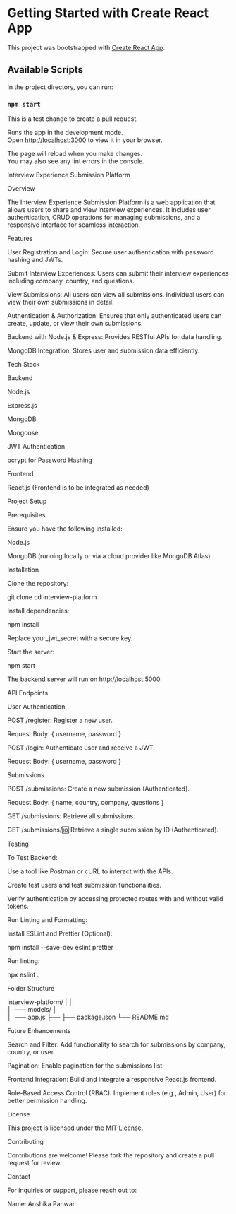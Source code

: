 # Getting Started with Create React App

This project was bootstrapped with [Create React App](https://github.com/facebook/create-react-app).

## Available Scripts

In the project directory, you can run:

### `npm start`

This is a test change to create a pull request.


Runs the app in the development mode.\
Open [http://localhost:3000](http://localhost:3000) to view it in your browser.

The page will reload when you make changes.\
You may also see any lint errors in the console.


Interview Experience Submission Platform

Overview

The Interview Experience Submission Platform is a web application that allows users to share and view interview experiences. It includes user authentication, CRUD operations for managing submissions, and a responsive interface for seamless interaction.

Features

User Registration and Login: Secure user authentication with password hashing and JWTs.

Submit Interview Experiences: Users can submit their interview experiences including company, country, and questions.

View Submissions: All users can view all submissions. Individual users can view their own submissions in detail.

Authentication & Authorization: Ensures that only authenticated users can create, update, or view their own submissions.

Backend with Node.js & Express: Provides RESTful APIs for data handling.

MongoDB Integration: Stores user and submission data efficiently.

Tech Stack

Backend

Node.js

Express.js

MongoDB

Mongoose

JWT Authentication

bcrypt for Password Hashing

Frontend

React.js (Frontend is to be integrated as needed)

Project Setup

Prerequisites

Ensure you have the following installed:

Node.js

MongoDB (running locally or via a cloud provider like MongoDB Atlas)

Installation

Clone the repository:

git clone <repository-url>
cd interview-platform

Install dependencies:

npm install

Replace your_jwt_secret with a secure key.

Start the server:

npm start

The backend server will run on http://localhost:5000.

API Endpoints

User Authentication

POST /register: Register a new user.

Request Body: { username, password }

POST /login: Authenticate user and receive a JWT.

Request Body: { username, password }

Submissions

POST /submissions: Create a new submission (Authenticated).

Request Body: { name, country, company, questions }

GET /submissions: Retrieve all submissions.

GET /submissions/:id: Retrieve a single submission by ID (Authenticated).

Testing

To Test Backend:

Use a tool like Postman or cURL to interact with the APIs.

Create test users and test submission functionalities.

Verify authentication by accessing protected routes with and without valid tokens.

Run Linting and Formatting:

Install ESLint and Prettier (Optional):

npm install --save-dev eslint prettier

Run linting:

npx eslint .

Folder Structure

interview-platform/
|
│   
│   ├── models/
│   
│   └── app.js
├── 
├── package.json
└── README.md

Future Enhancements

Search and Filter: Add functionality to search for submissions by company, country, or user.

Pagination: Enable pagination for the submissions list.

Frontend Integration: Build and integrate a responsive React.js frontend.

Role-Based Access Control (RBAC): Implement roles (e.g., Admin, User) for better permission handling.

License

This project is licensed under the MIT License.

Contributing

Contributions are welcome! Please fork the repository and create a pull request for review.

Contact

For inquiries or support, please reach out to:

Name: Anshika Panwar






